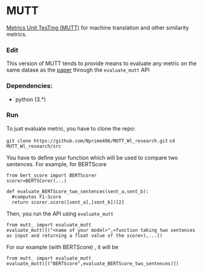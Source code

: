 
# MUTT
[Metrics Unit TesTing (MUTT)](https://www.aclweb.org/anthology/P16-1182/) for machine translation and other similarity metrics.


### Edit
This version of MUTT tends to provide means to evaluate any metric on the same datase as the [paper](https://www.aclweb.org/anthology/P16-1182/) through the `evaluate_mutt` API

### Dependencies:
- python (3.*)

### Run
To just evaluate metric, you have to clone the repo:

`git clone https://github.com/Nprime496/MUTT_Wl_research.git`
`cd MUTT_Wl_research/src`

You have to define your function which will be used to compare two sentences.
For example, for BERTScore
```
from bert_score import BERTScorer
scorer=BERTSCorer(...)

def evaluate_BERTScore_two_sentences(sent_a,sent_b):
  #computes F1-Score
  return scorer.score([sent_a],[sent_b])[2]
```
Then, you run the API using `evaluate_mutt`

```
from mutt_ import evaluate_mutt
evaluate_mutt([("<name of your model>",<function taking two sentences as input and returning a float value of the score>),...])
```
For our example (with BERTScore) , it will be

```
from mutt_ import evaluate_mutt
evaluate_mutt([("BERTScore",evaluate_BERTScore_two_sentences)])
```


